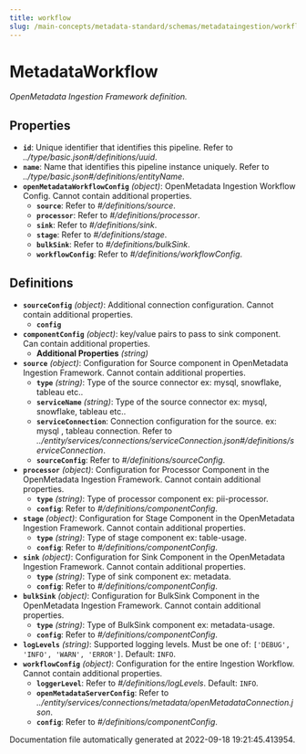 ```yaml
---
title: workflow
slug: /main-concepts/metadata-standard/schemas/metadataingestion/workflow
---
```


# MetadataWorkflow

*OpenMetadata Ingestion Framework definition.*

## Properties

- **`id`**: Unique identifier that identifies this pipeline. Refer to *../type/basic.json#/definitions/uuid*.
- **`name`**: Name that identifies this pipeline instance uniquely. Refer to *../type/basic.json#/definitions/entityName*.
- **`openMetadataWorkflowConfig`** *(object)*: OpenMetadata Ingestion Workflow Config. Cannot contain additional properties.
  - **`source`**: Refer to *#/definitions/source*.
  - **`processor`**: Refer to *#/definitions/processor*.
  - **`sink`**: Refer to *#/definitions/sink*.
  - **`stage`**: Refer to *#/definitions/stage*.
  - **`bulkSink`**: Refer to *#/definitions/bulkSink*.
  - **`workflowConfig`**: Refer to *#/definitions/workflowConfig*.
## Definitions

- **`sourceConfig`** *(object)*: Additional connection configuration. Cannot contain additional properties.
  - **`config`**
- **`componentConfig`** *(object)*: key/value pairs to pass to sink component. Can contain additional properties.
  - **Additional Properties** *(string)*
- **`source`** *(object)*: Configuration for Source component in OpenMetadata Ingestion Framework. Cannot contain additional properties.
  - **`type`** *(string)*: Type of the source connector ex: mysql, snowflake, tableau etc..
  - **`serviceName`** *(string)*: Type of the source connector ex: mysql, snowflake, tableau etc..
  - **`serviceConnection`**: Connection configuration for the source. ex: mysql , tableau connection. Refer to *../entity/services/connections/serviceConnection.json#/definitions/serviceConnection*.
  - **`sourceConfig`**: Refer to *#/definitions/sourceConfig*.
- **`processor`** *(object)*: Configuration for Processor Component in the OpenMetadata Ingestion Framework. Cannot contain additional properties.
  - **`type`** *(string)*: Type of processor component ex: pii-processor.
  - **`config`**: Refer to *#/definitions/componentConfig*.
- **`stage`** *(object)*: Configuration for Stage Component in the OpenMetadata Ingestion Framework. Cannot contain additional properties.
  - **`type`** *(string)*: Type of stage component ex: table-usage.
  - **`config`**: Refer to *#/definitions/componentConfig*.
- **`sink`** *(object)*: Configuration for Sink Component in the OpenMetadata Ingestion Framework. Cannot contain additional properties.
  - **`type`** *(string)*: Type of sink component ex: metadata.
  - **`config`**: Refer to *#/definitions/componentConfig*.
- **`bulkSink`** *(object)*: Configuration for BulkSink Component in the OpenMetadata Ingestion Framework. Cannot contain additional properties.
  - **`type`** *(string)*: Type of BulkSink component ex: metadata-usage.
  - **`config`**: Refer to *#/definitions/componentConfig*.
- **`logLevels`** *(string)*: Supported logging levels. Must be one of: `['DEBUG', 'INFO', 'WARN', 'ERROR']`. Default: `INFO`.
- **`workflowConfig`** *(object)*: Configuration for the entire Ingestion Workflow. Cannot contain additional properties.
  - **`loggerLevel`**: Refer to *#/definitions/logLevels*. Default: `INFO`.
  - **`openMetadataServerConfig`**: Refer to *../entity/services/connections/metadata/openMetadataConnection.json*.
  - **`config`**: Refer to *#/definitions/componentConfig*.


Documentation file automatically generated at 2022-09-18 19:21:45.413954.
